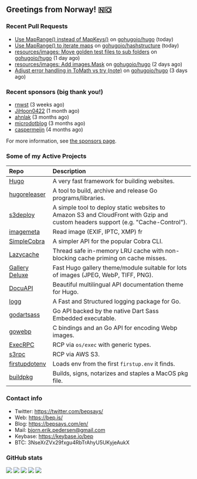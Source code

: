## Greetings from Norway! 🇳🇴

### Recent Pull Requests

- [Use MapRange() instead of MapKeys()](https://github.com/gohugoio/hugo/pull/13255) on [gohugoio/hugo](https://github.com/gohugoio/hugo) (today)
- [Use MapRange() to iterate maps](https://github.com/gohugoio/hashstructure/pull/4) on [gohugoio/hashstructure](https://github.com/gohugoio/hashstructure) (today)
- [resources/images: Move golden test files to sub folders](https://github.com/gohugoio/hugo/pull/13253) on [gohugoio/hugo](https://github.com/gohugoio/hugo) (1 day ago)
- [resources/images: Add images.Mask](https://github.com/gohugoio/hugo/pull/13246) on [gohugoio/hugo](https://github.com/gohugoio/hugo) (2 days ago)
- [Adjust error handling in ToMath vs try  (note)](https://github.com/gohugoio/hugo/pull/13240) on [gohugoio/hugo](https://github.com/gohugoio/hugo) (3 days ago)

### Recent sponsors (big thank you!)

- [rnwst](https://github.com/rnwst) (3 weeks ago)
- [JiHoon0422](https://github.com/JiHoon0422) (1 month ago)
- [ahnlak](https://github.com/ahnlak) (3 months ago)
- [microdotblog](https://github.com/microdotblog) (3 months ago)
- [caspermeijn](https://github.com/caspermeijn) (4 months ago)

For more information, see [the sponsors page](https://github.com/sponsors/bep/).

### Some of my Active Projects

| Repo  | Description |
| :---------------------------------------- | :------------------------------------------- |
| [Hugo](https://github.com/gohugoio/hugo)|A very fast framework for building websites. |
| [hugoreleaser](https://github.com/gohugoio/hugoreleaser)| A tool to build, archive and release Go programs/libraries.  |
| [s3deploy](https://github.com/bep/s3deploy)| A simple tool to deploy static websites to Amazon S3 and CloudFront with Gzip and custom headers support (e.g. "Cache-Control").|
| [imagemeta](https://github.com/bep/imagemeta)| Read image (EXIF, IPTC, XMP) fr|
| [SimpleCobra](https://github.com/bep/simplecobra)|A simpler API for the popular Cobra CLI.|
| [Lazycache](https://github.com/bep/lazycache)| Thread safe in-memory LRU cache with non-blocking cache priming on cache misses.  |
| [Gallery Deluxe](https://github.com/bep/gallerydeluxe)|Fast Hugo gallery theme/module suitable for lots of images (JPEG, WebP, TIFF, PNG).|
| [DocuAPI](https://github.com/bep/docuapi)| Beautiful multilingual API documentation theme for Hugo.  |
| [logg](https://github.com/bep/logg)| A Fast and Structured logging package for Go.  |
| [godartsass](https://github.com/bep/godartsass)| Go API backed by the native Dart Sass Embedded executable. |
| [gowebp](https://github.com/bep/gowebp)|C bindings and an Go API for encoding Webp images. |
| [ExecRPC](https://github.com/bep/execrpc)|RCP via `os/exec` with generic types.  |
| [s3rpc](https://github.com/bep/s3rpc)|RCP via AWS S3.|
| [firstupdotenv](https://github.com/bep/firstupdotenv)|Loads env from the first `firstup.env` it finds. |
| [buildpkg](https://github.com/bep/buildpkg)| Builds, signs, notarizes and staples a MacOS pkg file. |

### Contact info
- Twitter: https://twitter.com/bepsays/
- Web: https://bep.is/
- Blog: https://bepsays.com/en/
- Mail: bjorn.erik.pedersen@gmail.com
- Keybase: https://keybase.io/bep
- BTC: 3NseXrZVx29fxgu4RbTrAhyU5UKyjeAukX


### GitHub stats

![](https://github-profile-summary-cards.vercel.app/api/cards/profile-details?username=bep&theme=github)
![](https://github-profile-summary-cards.vercel.app/api/cards/repos-per-language?username=bep&theme=github)
![](https://github-profile-summary-cards.vercel.app/api/cards/most-commit-language?username=bep&theme=github)
![](https://github-profile-summary-cards.vercel.app/api/cards/stats?username=bep&theme=github)
![](https://github-profile-summary-cards.vercel.app/api/cards/productive-time?username=bep&theme=github)
